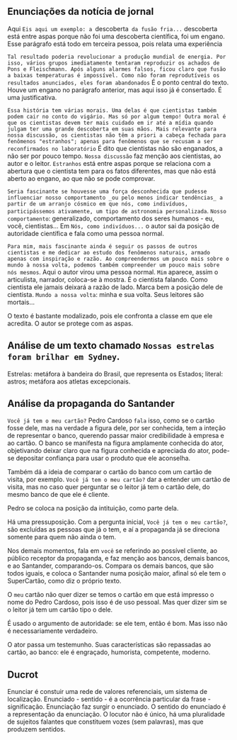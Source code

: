 Enunciações da notícia de jornal
--------------------------------

Aqui `Eis aqui um exemplo: a `descoberta` da fusão fria...` descoberta está entre aspas porque não foi uma descoberta científica, foi um engano. Esse parágrafo está todo em terceira pessoa, pois relata uma experiência

`Tal resultado poderia revolucionar a produção mundial de energia. Por isso, vários grupos imediatamente tentaram reproduzir os achados de Pons e Fleischmann. Após alguns alarmes falsos, ficou claro que fusão a baixas temperaturas é impossível. Como não foram reprodutíveis os resultados anunciados, eles foram abandonados`
É o ponto central do texto. Houve um engano no parágrafo anterior, mas aqui isso já é consertado. É uma justificativa.

`Essa história tem várias morais. Uma delas é que cientistas também podem cair no conto do vigário. Mas só por algum tempo! Outra moral é que os cientistas devem ter mais cuidado em ir até a mídia quando julgam ter uma grande descoberta em suas mãos. Mais relevante para nossa discussão, os cientistas não têm a priori a cabeça fechada para fenômenos "estranhos"; apenas para fenômenos que se recusam a ser reconfirmados no laboratório`
É dito que cientistas não são enganados, a não ser por pouco tempo.
`Nossa discussão` faz menção aos cientistas, ao autor e o leitor.
`Estranhos` está entre aspas porque se relaciona com a abertura que o cientista tem para os fatos diferentes, mas que não está aberto ao engano, ao que não se pode comprovar.

`Seria fascinante se houvesse uma força desconhecida que pudesse influenciar nosso comportamento _ou pelo menos indicar tendências_ a partir de um arranjo cósmico em que nós, como indivíduos, participássemos ativamente, um tipo de astronomia personalizada`.
`Nosso comportamento`: generalizado, comportamento dos seres humanos - eu, você, cientistas...
Em `Nós, como indivíduos...` o autor sai da posição de autoridade científica e fala como uma pessoa normal.

`Para mim, mais fascinante ainda é seguir os passos de outros cientistas e me dedicar ao estudo dos fenômenos naturais, armado apenas com inspiração e razão. Ao compreendermos um pouco mais sobre o mundo à nossa volta, podemos também compreender um pouco mais sobre nós mesmos`.
Aqui o autor virou uma pessoa normal. `Mim` aparece, assim o articulista, narrador, coloca-se à mostra. É o cientista falando. Como cientista ele jamais deixará a razão de lado. Marca bem a posição dele de cientista. `Mundo a nossa volta`: minha e sua volta. Seus leitores são mortais...

O texto é bastante modalizado, pois ele confronta a classe em que ele acredita. O autor se protege com as aspas.

Análise de um texto chamado `Nossas estrelas foram brilhar em Sydney`.
----------------------------------------------------------------------

Estrelas: metáfora à bandeira do Brasil, que representa os Estados; literal: astros; metáfora aos atletas excepcionais.

Análise da propaganda do Santander
----------------------------------

`Você já tem o meu cartão?`
Pedro Cardoso `fala` isso, como se o cartão fosse dele, mas na verdade a figura dele, por ser conhecida, tem a inteção de representar o banco, querendo passar maior credibilidade à empresa e ao cartão. O banco se manifesta na figura amplamente conhecida do ator, objetivando deixar claro que na figura conhecida e apreciada do ator, pode-se depositar confiança para usar o produto que ele aconselha.

Também dá a ideia de comparar o cartão do banco com um cartão de visita, por exemplo. `Você já tem o meu cartão?` dar a entender um cartão de visita, mas no caso quer perguntar se o leitor já tem o cartão dele, do mesmo banco de que ele é cliente.

Pedro se coloca na posição da intituição, como parte dela.

Há uma pressuposição. Com a pergunta inicial, `Você já tem o meu cartão?`, são excluídas as pessoas que já o tem, e aí a propaganda já se direciona somente para quem não ainda o tem.

Nos demais momentos, fala em `você` se referindo ao possível cliente, ao público receptor da propaganda, e faz menção aos bancos, demais bancos, e ao Santander, comparando-os. Compara os demais bancos, que são todos iguais, e coloca o Santander numa posição maior, afinal só ele tem o SuperCartão, como diz o próprio texto.

O `meu` cartão não quer dizer se temos o cartão em que está impresso o nome do Pedro Cardoso, pois isso é de uso pessoal. Mas quer dizer sim se o leitor já tem um cartão tipo o dele.

É usado o argumento de autoridade: se ele tem, então é bom. Mas isso não é necessariamente verdadeiro.

O ator passa um testemunho. Suas características são repassadas ao cartão, ao banco: ele é engraçado, humorista, competente, moderno.

Ducrot
------

Enunciar é constuir uma rede de valores referenciais, um sistema de localização.
Enunciado - sentido - é a ocorrência particular da frase - significação.
Enunciação faz surgir o enunciado.
O sentido do enunciado é a representação da enunciação.
O locutor não é único, há uma pluralidade de sujeitos falantes que constituem vozes (sem palavras), mas que produzem sentidos.